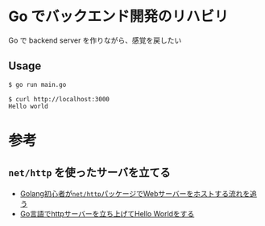 # Go でバックエンド開発のリハビリ

Go で backend server を作りながら、感覚を戻したい

## Usage

```cmd
$ go run main.go
```

```
$ curl http://localhost:3000
Hello world
```


# 参考

## `net/http` を使ったサーバを立てる

* [Golang初心者が`net/http`パッケージでWebサーバーをホストする流れを追う](https://zenn.dev/skonb/articles/0bad1d59371d09)
* [Go言語でhttpサーバーを立ち上げてHello Worldをする](https://qiita.com/taizo/items/bf1ec35a65ad5f608d45)
